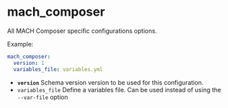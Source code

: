 # mach_composer

All MACH Composer specific configurations options.

Example:

```yaml
mach_composer:
  version: 1
  variables_file: variables.yml
```

- **`version`** Schema version version to be used for this configuration.
- `variables_file` Define a variables file. Can be used instead of using the `--var-file` option
